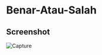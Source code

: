 # Benar-Atau-Salah  

## Screenshot
![Capture](https://user-images.githubusercontent.com/28988446/95552406-40b8c380-0a3f-11eb-9ed5-b9c89843328a.PNG)

